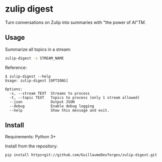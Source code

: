 # zulip digest

Turn conversations on Zulip into summaries with "the power of AI"_TM_.

## Usage

Summarize all topics in a stream:

```bash
zulip-digest -s STREAM_NAME
```

Reference:

```console
$ zulip-digest --help
Usage: zulip-digest [OPTIONS]

Options:
  -s, --stream TEXT  Streams to process
  -t, --topic TEXT   Topics to process (only 1 stream allowed)
  --json             Output JSON
  --debug            Enable debug logging
  --help             Show this message and exit.
```

## Install

Requirements: Python 3+

Install from the repository:

```bash
pip install https+git://github.com/GuillaumeDesforges/zulip-digest.git
```

